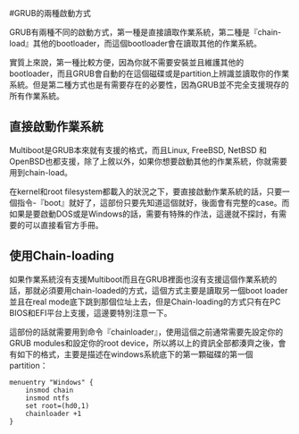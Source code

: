 #GRUB的兩種啟動方式

GRUB有兩種不同的啟動方式，第一種是直接讀取作業系統，第二種是『chain-load』其他的bootloader，而這個bootloader會在讀取其他的作業系統。

實質上來說，第一種比較方便，因為你就不需要安裝並且維護其他的bootloader，而且GRUB會自動的在這個磁碟或是partition上辨識並讀取你的作業系統。但是第二種方式也是有需要存在的必要性，因為GRUB並不完全支援現存的所有作業系統。

## 直接啟動作業系統
Multiboot是GRUB本來就有支援的格式，而且Linux, FreeBSD, NetBSD 和OpenBSD也都支援，除了上敘以外，如果你想要啟動其他的作業系統，你就需要用到chain-load。

在kernel和root filesystem都載入的狀況之下，要直接啟動作業系統的話，只要一個指令-『boot』就好了，這部份只要先知道這個就好，後面會有完整的case。而如果是要啟動DOS或是Windows的話，需要有特殊的作法，這邊就不探討，有需要的可以直接看官方手冊。

## 使用Chain-loading
如果作業系統沒有支援Multiboot而且在GRUB裡面也沒有支援這個作業系統的話，那就必須要用chain-loaded的方式，這個方式主要是讀取另一個boot loader並且在real mode底下跳到那個位址上去，但是Chain-loading的方式只有在PC BIOS和EFI平台上支援，這邊要特別注意一下。

這部份的話就需要用到命令『chainloader』，使用這個之前通常需要先設定你的GRUB modules和設定你的root device，所以將以上的資訊全部都湊齊之後，會有如下的格式，主要是描述在windows系統底下的第一顆磁碟的第一個partition：

```
menuentry "Windows" {
	insmod chain
	insmod ntfs
	set root=(hd0,1)
	chainloader +1
}
```




